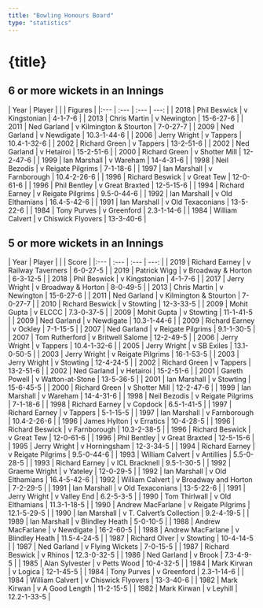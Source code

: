 ```yaml
---
title: "Bowling Honours Board"
type: "statistics"
---
```

# {title}

## 6 or more wickets in an Innings

| Year | Player |  |  | Figures |
|:--- | :--- | :--- | ---: |
| 2018 | Phil Beswick | v Kingstonian | 4-1-7-6 |
| 2013 | Chris Martin | v Newington | 15-6-27-6 |
| 2011 | Ned Garland | v Kilmington & Stourton | 7-0-27-7 |
| 2009 | Ned Garland | v Newdigate | 10.3-1-44-6 |
| 2006 | Jerry Wright | v Tappers | 10.4-1-32-6 |
| 2002 | Richard Green | v Tappers | 13-2-51-6 |
| 2002 | Ned Garland | v Hetairoi | 15-2-51-6 |
| 2000 | Richard Green | v Shotter Mill | 12-2-47-6 |
| 1999 | Ian Marshall | v Wareham | 14-4-31-6 |
| 1998 | Neil Bezodis | v Reigate Pilgrims | 7-1-18-6 |
| 1997 | Ian Marshall | v Farnborough | 10.4-2-26-6 |
| 1996 | Richard Beswick | v Great Tew | 12-0-61-6 |
| 1996 | Phil Bentley | v Great Braxted | 12-5-15-6 |
| 1994 | Richard Earney | v Reigate Pilgrims | 9.5-0-44-6 |
| 1992 | Ian Marshall | v Old Elthamians | 16.4-5-42-6 |
| 1991 | Ian Marshall | v Old Texaconians | 13-5-22-6 |
| 1984 | Tony Purves | v Greenford | 2.3-1-14-6 |
| 1984 | William Calvert | v Chiswick Flyovers | 13-3-40-6 |

## 5 or more wickets in an Innings

| Year | Player |  |  | Score |
|:--- | :--- | :--- | ---: |
| 2019 | Richard Earney | v Railway Taverners | 6-0-27-5 |
| 2019 | Patrick Wigg | v Broadway & Horton | 6-3-12-5 |
| 2018 | Phil Beswick | v Kingstonian | 4-1-7-6 |
| 2017 | Jerry Wright | v Broadway & Horton | 8-0-49-5 |
| 2013 | Chris Martin | v Newington | 15-6-27-6 |
| 2011 | Ned Garland | v Kilmington & Stourton | 7-0-27-7 |
| 2010 | Richard Beswick | v Stowting | 12-3-33-5 |
| 2009 | Mohit Gupta | v ELCCC | 7.3-0-37-5 |
| 2009 | Mohit Gupta | v Stowting | 11-1-41-5 |
| 2009 | Ned Garland | v Newdigate | 10.3-1-44-6 |
| 2009 | Richard Earney | v Ockley | 7-1-15-5 |
| 2007 | Ned Garland | v Reigate Pilgrims | 9.1-1-30-5 |
| 2007 | Tom Rutherford | v Britwell Salome | 12-2-49-5 |
| 2006 | Jerry Wright | v Tappers | 10.4-1-32-6 |
| 2005 | Jerry Wright | v SB Exiles | 13.1-0-50-5 |
| 2003 | Jerry Wright | v Reigate Pilgrims | 16-1-53-5 |
| 2003 | Jerry Wright | v Stowting | 12-4-24-5 |
| 2002 | Richard Green | v Tappers | 13-2-51-6 |
| 2002 | Ned Garland | v Hetairoi | 15-2-51-6 |
| 2001 | Gareth Powell | v Watton-at-Stone | 13-5-36-5 |
| 2001 | Ian Marshall | v Stowting | 15-6-45-5 |
| 2000 | Richard Green | v Shotter Mill | 12-2-47-6 |
| 1999 | Ian Marshall | v Wareham | 14-4-31-6 |
| 1998 | Neil Bezodis | v Reigate Pilgrims | 7-1-18-6 |
| 1998 | Richard Earney | v Copdock | 6.5-1-41-5 |
| 1997 | Richard Earney | v Tappers | 5-1-15-5 |
| 1997 | Ian Marshall | v Farnborough | 10.4-2-26-6 |
| 1996 | James Hylton | v Erratics | 10-4-28-5 |
| 1996 | Richard Beswick | v Farnborough | 10.3-2-38-5 |
| 1996 | Richard Beswick | v Great Tew | 12-0-61-6 |
| 1996 | Phil Bentley | v Great Braxted | 12-5-15-6 |
| 1995 | Jerry Wright | v Horningsham | 12-3-34-5 |
| 1994 | Richard Earney | v Reigate Pilgrims | 9.5-0-44-6 |
| 1993 | William Calvert | v Antillies | 5.5-0-28-5 |
| 1993 | Richard Earney | v ICL Bracknell | 9.5-1-30-5 |
| 1992 | Graeme Wright | v Yateley | 12-0-29-5 |
| 1992 | Ian Marshall | v Old Elthamians | 16.4-5-42-6 |
| 1992 | William Calvert | v Broadway and Horton | 7-2-29-5 |
| 1991 | Ian Marshall | v Old Texaconians | 13-5-22-6 |
| 1991 | Jerry Wright | v Valley End | 6.2-5-3-5 |
| 1990 | Tom Thirlwall | v Old Elthamians | 11.3-1-18-5 |
| 1990 | Andrew MacFarlane | v Reigate Pilgrims | 12.1-5-29-5 |
| 1990 | Ian Marshall | v T. Calvert’s Collection | 9.2-4-19-5 |
| 1989 | Ian Marshall | v Blindley Heath | 5-0-10-5 |
| 1988 | Andrew MacFarlane | v Newdigate | 16-2-60-5 |
| 1988 | Andrew MacFarlane | v Blindley Heath | 11.5-4-24-5 |
| 1987 | Richard Olver | v Stowting | 10-4-14-5 |
| 1987 | Ned Garland | v Flying Wickets | 7-0-15-5 |
| 1987 | Richard Beswick | v Rhinos | 12.3-0-32-5 |
| 1986 | Ned Garland | v Brook | 7.3-4-9-5 |
| 1985 | Alan Sylvester | v Petts Wood | 10-4-32-5 |
| 1984 | Mark Kirwan | v Logica | 12-1-45-5 |
| 1984 | Tony Purves | v Greenford | 2.3-1-14-6 |
| 1984 | William Calvert | v Chiswick Flyovers | 13-3-40-6 |
| 1982 | Mark Kirwan | v A Good Length | 11-2-15-5 |
| 1982 | Mark Kirwan | v Leyhill | 12.2-1-33-5 |